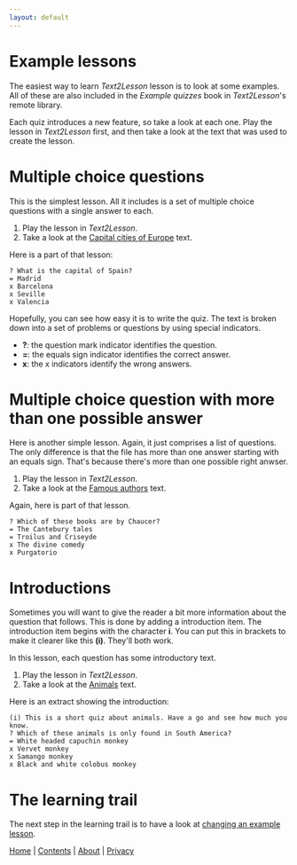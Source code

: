 ```yaml
---
layout: default
---
```


# Example lessons

The easiest way to learn _Text2Lesson_ lesson is to look at some examples. All of
these are also included in the _Example quizzes_ book in _Text2Lesson_'s remote
library.

Each quiz introduces a new feature, so take a look at each one. Play
the lesson in _Text2Lesson_ first, and then take a look at the text that was used
to create the lesson.

# Multiple choice questions

This is the simplest lesson. All it includes is a set of multiple choice questions
with a single answer to each.

1. Play the lesson in _Text2Lesson_.
1. Take a look at the [Capital cities of Europe](examples/capital_cities_of_Europe.txt) text.

Here is a part of that lesson:

```
? What is the capital of Spain?
= Madrid
x Barcelona
x Seville
x Valencia
```

Hopefully, you can see how easy it is to write the quiz. The text is broken down
into a set of problems or questions by using special indicators.

- **?**: the question mark indicator identifies the question.
- **=**: the equals sign indicator identifies the correct answer.
- **x**: the x indicators identify the wrong answers.

# Multiple choice question with more than one possible answer

Here is another simple lesson. Again, it just comprises a list of questions.
The only difference is that the file has more than one answer starting with an
equals sign. That's because there's more than one possible right anwser.

1. Play the lesson in _Text2Lesson_.
1. Take a look at the [Famous authors](examples/famous_authors.txt) text.

Again, here is part of that lesson.

```
? Which of these books are by Chaucer?
= The Cantebury tales
= Troilus and Criseyde
x The divine comedy
x Purgatorio
```

# Introductions

Sometimes you will want to give the reader a bit more information about the
question that follows. This is done by adding a introduction item. The introduction
item begins with the character **i**. You can put this in brackets to make it clearer
like this **(i)**. They'll both work.

In this lesson, each question has some introductory text.

1. Play the lesson in _Text2Lesson_.
1. Take a look at the [Animals](examples/animals.txt) text.

Here is an extract showing the introduction:

```
(i) This is a short quiz about animals. Have a go and see how much you know.
? Which of these animals is only found in South America?
= White headed capuchin monkey
x Vervet monkey
x Samango monkey
x Black and white colobus monkey
```

# The learning trail

The next step in the learning trail is to have a look at
[changing an example lesson](changing-an-example-lesson.md).

[Home](../index.md) | [Contents](../contents.md) | [About](../about.md) | [Privacy](../privacy.md)
